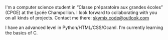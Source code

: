 I'm a computer science student in “Classe préparatoire aux grandes écoles” (CPGE) at the Lycée Champollion.
I look forward to collaborating with you on all kinds of projects. Contact me there: skymix.code@outlook.com


I have an advanced level in Python/HTML/CSS/Ocaml.
I'm currently learning the basics of C.

